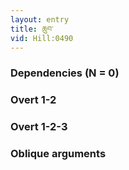 ```yaml
---
layout: entry
title: ཆུབ་
vid: Hill:0490
---
```

### Dependencies (N = 0)


### Overt 1-2


### Overt 1-2-3


### Oblique arguments
